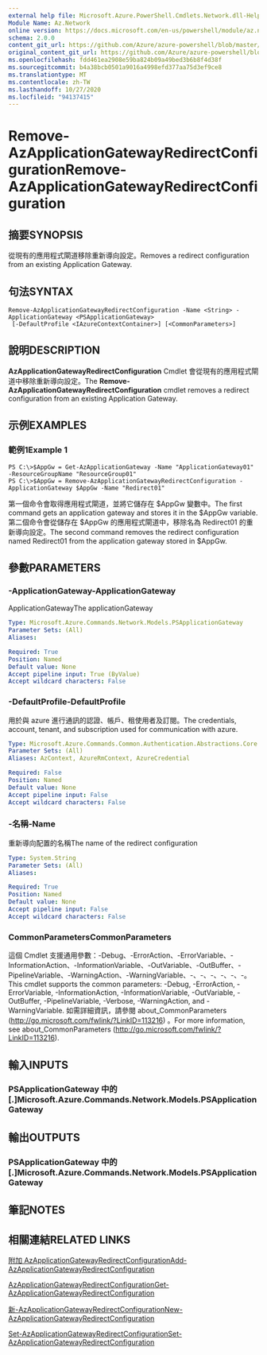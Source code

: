 ```yaml
---
external help file: Microsoft.Azure.PowerShell.Cmdlets.Network.dll-Help.xml
Module Name: Az.Network
online version: https://docs.microsoft.com/en-us/powershell/module/az.network/remove-azapplicationgatewayredirectconfiguration
schema: 2.0.0
content_git_url: https://github.com/Azure/azure-powershell/blob/master/src/Network/Network/help/Remove-AzApplicationGatewayRedirectConfiguration.md
original_content_git_url: https://github.com/Azure/azure-powershell/blob/master/src/Network/Network/help/Remove-AzApplicationGatewayRedirectConfiguration.md
ms.openlocfilehash: fdd461ea2908e59ba824b09a49bed3b6b8f4d38f
ms.sourcegitcommit: b4a38bcb0501a9016a4998efd377aa75d3ef9ce8
ms.translationtype: MT
ms.contentlocale: zh-TW
ms.lasthandoff: 10/27/2020
ms.locfileid: "94137415"
---
```

# <span data-ttu-id="b8f8a-101">Remove-AzApplicationGatewayRedirectConfiguration</span><span class="sxs-lookup"><span data-stu-id="b8f8a-101">Remove-AzApplicationGatewayRedirectConfiguration</span></span>

## <span data-ttu-id="b8f8a-102">摘要</span><span class="sxs-lookup"><span data-stu-id="b8f8a-102">SYNOPSIS</span></span>
<span data-ttu-id="b8f8a-103">從現有的應用程式閘道移除重新導向設定。</span><span class="sxs-lookup"><span data-stu-id="b8f8a-103">Removes a redirect configuration from an existing Application Gateway.</span></span>

## <span data-ttu-id="b8f8a-104">句法</span><span class="sxs-lookup"><span data-stu-id="b8f8a-104">SYNTAX</span></span>

```
Remove-AzApplicationGatewayRedirectConfiguration -Name <String> -ApplicationGateway <PSApplicationGateway>
 [-DefaultProfile <IAzureContextContainer>] [<CommonParameters>]
```

## <span data-ttu-id="b8f8a-105">說明</span><span class="sxs-lookup"><span data-stu-id="b8f8a-105">DESCRIPTION</span></span>
<span data-ttu-id="b8f8a-106">**AzApplicationGatewayRedirectConfiguration** Cmdlet 會從現有的應用程式閘道中移除重新導向設定。</span><span class="sxs-lookup"><span data-stu-id="b8f8a-106">The **Remove-AzApplicationGatewayRedirectConfiguration** cmdlet removes a redirect configuration from an existing Application Gateway.</span></span>

## <span data-ttu-id="b8f8a-107">示例</span><span class="sxs-lookup"><span data-stu-id="b8f8a-107">EXAMPLES</span></span>

### <span data-ttu-id="b8f8a-108">範例1</span><span class="sxs-lookup"><span data-stu-id="b8f8a-108">Example 1</span></span>
```
PS C:\>$AppGw = Get-AzApplicationGateway -Name "ApplicationGateway01" -ResourceGroupName "ResourceGroup01"
PS C:\>$AppGw = Remove-AzApplicationGatewayRedirectConfiguration -ApplicationGateway $AppGw -Name "Redirect01"
```

<span data-ttu-id="b8f8a-109">第一個命令會取得應用程式閘道，並將它儲存在 $AppGw 變數中。</span><span class="sxs-lookup"><span data-stu-id="b8f8a-109">The first command gets an application gateway and stores it in the $AppGw variable.</span></span>
<span data-ttu-id="b8f8a-110">第二個命令會從儲存在 $AppGw 的應用程式閘道中，移除名為 Redirect01 的重新導向設定。</span><span class="sxs-lookup"><span data-stu-id="b8f8a-110">The second command removes the redirect configuration named Redirect01 from the application gateway stored in $AppGw.</span></span>

## <span data-ttu-id="b8f8a-111">參數</span><span class="sxs-lookup"><span data-stu-id="b8f8a-111">PARAMETERS</span></span>

### <span data-ttu-id="b8f8a-112">-ApplicationGateway</span><span class="sxs-lookup"><span data-stu-id="b8f8a-112">-ApplicationGateway</span></span>
<span data-ttu-id="b8f8a-113">ApplicationGateway</span><span class="sxs-lookup"><span data-stu-id="b8f8a-113">The applicationGateway</span></span>

```yaml
Type: Microsoft.Azure.Commands.Network.Models.PSApplicationGateway
Parameter Sets: (All)
Aliases:

Required: True
Position: Named
Default value: None
Accept pipeline input: True (ByValue)
Accept wildcard characters: False
```

### <span data-ttu-id="b8f8a-114">-DefaultProfile</span><span class="sxs-lookup"><span data-stu-id="b8f8a-114">-DefaultProfile</span></span>
<span data-ttu-id="b8f8a-115">用於與 azure 進行通訊的認證、帳戶、租使用者及訂閱。</span><span class="sxs-lookup"><span data-stu-id="b8f8a-115">The credentials, account, tenant, and subscription used for communication with azure.</span></span>

```yaml
Type: Microsoft.Azure.Commands.Common.Authentication.Abstractions.Core.IAzureContextContainer
Parameter Sets: (All)
Aliases: AzContext, AzureRmContext, AzureCredential

Required: False
Position: Named
Default value: None
Accept pipeline input: False
Accept wildcard characters: False
```

### <span data-ttu-id="b8f8a-116">-名稱</span><span class="sxs-lookup"><span data-stu-id="b8f8a-116">-Name</span></span>
<span data-ttu-id="b8f8a-117">重新導向配置的名稱</span><span class="sxs-lookup"><span data-stu-id="b8f8a-117">The name of the redirect configuration</span></span>

```yaml
Type: System.String
Parameter Sets: (All)
Aliases:

Required: True
Position: Named
Default value: None
Accept pipeline input: False
Accept wildcard characters: False
```

### <span data-ttu-id="b8f8a-118">CommonParameters</span><span class="sxs-lookup"><span data-stu-id="b8f8a-118">CommonParameters</span></span>
<span data-ttu-id="b8f8a-119">這個 Cmdlet 支援通用參數：-Debug、-ErrorAction、-ErrorVariable、-InformationAction、-InformationVariable、-OutVariable、-OutBuffer、-PipelineVariable、-WarningAction、-WarningVariable、-、-、-、-、-、-。</span><span class="sxs-lookup"><span data-stu-id="b8f8a-119">This cmdlet supports the common parameters: -Debug, -ErrorAction, -ErrorVariable, -InformationAction, -InformationVariable, -OutVariable, -OutBuffer, -PipelineVariable, -Verbose, -WarningAction, and -WarningVariable.</span></span> <span data-ttu-id="b8f8a-120">如需詳細資訊，請參閱 about_CommonParameters (http://go.microsoft.com/fwlink/?LinkID=113216) 。</span><span class="sxs-lookup"><span data-stu-id="b8f8a-120">For more information, see about_CommonParameters (http://go.microsoft.com/fwlink/?LinkID=113216).</span></span>

## <span data-ttu-id="b8f8a-121">輸入</span><span class="sxs-lookup"><span data-stu-id="b8f8a-121">INPUTS</span></span>

### <span data-ttu-id="b8f8a-122">PSApplicationGateway 中的 [.]</span><span class="sxs-lookup"><span data-stu-id="b8f8a-122">Microsoft.Azure.Commands.Network.Models.PSApplicationGateway</span></span>

## <span data-ttu-id="b8f8a-123">輸出</span><span class="sxs-lookup"><span data-stu-id="b8f8a-123">OUTPUTS</span></span>

### <span data-ttu-id="b8f8a-124">PSApplicationGateway 中的 [.]</span><span class="sxs-lookup"><span data-stu-id="b8f8a-124">Microsoft.Azure.Commands.Network.Models.PSApplicationGateway</span></span>

## <span data-ttu-id="b8f8a-125">筆記</span><span class="sxs-lookup"><span data-stu-id="b8f8a-125">NOTES</span></span>

## <span data-ttu-id="b8f8a-126">相關連結</span><span class="sxs-lookup"><span data-stu-id="b8f8a-126">RELATED LINKS</span></span>

[<span data-ttu-id="b8f8a-127">附加 AzApplicationGatewayRedirectConfiguration</span><span class="sxs-lookup"><span data-stu-id="b8f8a-127">Add-AzApplicationGatewayRedirectConfiguration</span></span>](./Add-AzApplicationGatewayRedirectConfiguration.md)

[<span data-ttu-id="b8f8a-128">AzApplicationGatewayRedirectConfiguration</span><span class="sxs-lookup"><span data-stu-id="b8f8a-128">Get-AzApplicationGatewayRedirectConfiguration</span></span>](./Get-AzApplicationGatewayRedirectConfiguration.md)

[<span data-ttu-id="b8f8a-129">新-AzApplicationGatewayRedirectConfiguration</span><span class="sxs-lookup"><span data-stu-id="b8f8a-129">New-AzApplicationGatewayRedirectConfiguration</span></span>](./New-AzApplicationGatewayRedirectConfiguration.md)

[<span data-ttu-id="b8f8a-130">Set-AzApplicationGatewayRedirectConfiguration</span><span class="sxs-lookup"><span data-stu-id="b8f8a-130">Set-AzApplicationGatewayRedirectConfiguration</span></span>](./Set-AzApplicationGatewayRedirectConfiguration.md)
